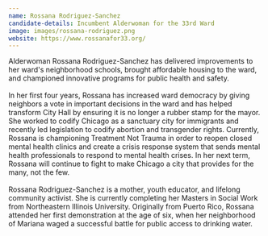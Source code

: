 ```yaml
---
name: Rossana Rodriguez-Sanchez
candidate-details: Incumbent Alderwoman for the 33rd Ward
image: images/rossana-rodriguez.png
website: https://www.rossanafor33.org/
---
```


Alderwoman Rossana Rodriguez-Sanchez has delivered improvements to her ward's neighborhood schools, brought affordable housing to the ward, and championed innovative programs for public health and safety.
<br>
<br>
In her first four years, Rossana has increased ward democracy by giving neighbors a vote in important decisions in the ward and has helped transform City Hall by ensuring it is no longer a rubber stamp for the mayor. She worked to codify Chicago as a sanctuary city for immigrants and recently led legislation to codify abortion and transgender rights. Currently, Rossana is championing Treatment Not Trauma in order to reopen closed mental health clinics and create a crisis response system that sends mental health professionals to respond to mental health crises. In her next term, Rossana will continue to fight to make Chicago a city that provides for the many, not the few.
<br>
<br>
Rossana Rodriguez-Sanchez is a mother, youth educator, and lifelong community activist. She is currently completing her Masters in Social Work from Northeastern Illinois University. Originally from Puerto Rico, Rossana attended her first demonstration at the age of six, when her neighborhood of Mariana waged a successful battle for public access to drinking water.
